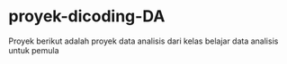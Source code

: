 # proyek-dicoding-DA
Proyek berikut adalah proyek data analisis dari kelas belajar data analisis untuk pemula
